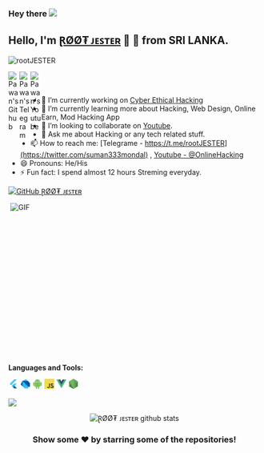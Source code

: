 ### Hey there <img src="https://media.giphy.com/media/hvRJCLFzcasrR4ia7z/giphy.gif" width="25px">
## Hello, I'm [ⱤØØ₮ ᴊᴇꜱᴛᴇʀ](https://t.me/rootJESTER) 👋 🚀 from SRI LANKA.

<p align="left"> <img src="https://komarev.com/ghpvc/?username=rootJESTER&label=Views&color=blue&style=plastic" alt="rootJESTER" /> </p>

<a href="https://github.com/rootJESTER">
  <img align="left" alt="Pawan's Github" width="22px" src="https://cdn.jsdelivr.net/npm/simple-icons@v3/icons/github.svg" />
</a>
<a href="https://t.me/rootJESTER">
  <img align="left" alt="Pawan's Telegram" width="22px" src="https://cdn.jsdelivr.net/npm/simple-icons@v3/icons/telegram.svg" />
</a>
<a href="https://www.youtube.com/channel/UCdA3SRHzWSmK4X3JZdviUlw/">
  <img align="left" alt="Pawan's Youtube" width="22px" src="https://cdn.jsdelivr.net/npm/simple-icons@v3/icons/youtube.svg" />
</a>

<br/>
<br/>



- 🔭 I’m currently working on [Cyber Ethical Hacking](https://t.me/rootJESTER)
- 🌱 I’m currently learning more about Hacking, Web Design, Online Earn, Mod Hacking App
- 👯 I’m looking to collaborate on [Youtube](https://www.youtube.com/channel/UCdA3SRHzWSmK4X3JZdviUlw).
- 💬 Ask me about Hacking or any tech related stuff.
- 📫 How to reach me: [Telegrame - https://t.me/rootJESTER](https://twitter.com/suman333mondal) , [Youtube - @OnlineHacking](https://youtube.com/OnlineHacking)
- 😄 Pronouns: He/His
- ⚡ Fun fact: I spend almost 12 hours Streming everyday.

[![GitHub ⱤØØ₮ ᴊᴇꜱᴛᴇʀ](https://img.shields.io/github/followers/rootJESTER?label=follow&style=social)](https://github.com/rootJESTER)


 <img align="right" alt="GIF" src="https://github.com/abhisheknaiidu/abhisheknaiidu/blob/master/code.gif?raw=true" width="500" height="320" />

**Languages and Tools:**  

<code><img height="20" src="https://raw.githubusercontent.com/github/explore/80688e429a7d4ef2fca1e82350fe8e3517d3494d/topics/flutter/flutter.png"></code>
<code><img height="20" src="https://raw.githubusercontent.com/github/explore/80688e429a7d4ef2fca1e82350fe8e3517d3494d/topics/dart/dart.png"></code>
<code><img height="20" src="https://raw.githubusercontent.com/github/explore/80688e429a7d4ef2fca1e82350fe8e3517d3494d/topics/android/android.png"></code>
<code><img height="20" src="https://raw.githubusercontent.com/github/explore/80688e429a7d4ef2fca1e82350fe8e3517d3494d/topics/javascript/javascript.png"></code>
<code><img height="20" src="https://raw.githubusercontent.com/github/explore/80688e429a7d4ef2fca1e82350fe8e3517d3494d/topics/vue/vue.png"></code>
<code><img height="20" src="https://raw.githubusercontent.com/github/explore/80688e429a7d4ef2fca1e82350fe8e3517d3494d/topics/nodejs/nodejs.png"></code>    

<a href="https://github.com/rootJESTER">
  <img align="center" src="https://github-readme-stats.vercel.app/api/top-langs/?username=rootJESTER&theme=light&hide_langs_below=1" />
</a>
<a href="https://github.com/rootJESTER">
 
</a>

<p align="center"> <img src="https://github-readme-stats.vercel.app/api?username=rootJESTER&show_icons=true&theme=gotham" alt="ⱤØØ₮ ᴊᴇꜱᴛᴇʀ github stats" />

<div align="center">

### Show some ❤️ by starring some of the repositories!

</div>
